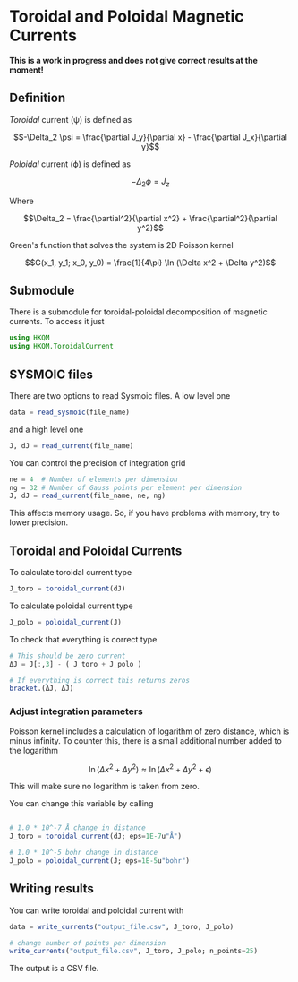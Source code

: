 # Toroidal and Poloidal Magnetic Currents

**This is a work in progress and does not give correct results at the moment!**

## Definition

*Toroidal* current (ψ) is defined as

```math
-\Delta_2 \psi = \frac{\partial J_y}{\partial x} - \frac{\partial J_x}{\partial y}
```

*Poloidal* current (ϕ) is defined as

```math
-\Delta_2 \phi = J_z
```

Where

```math
\Delta_2 = \frac{\partial^2}{\partial x^2} + \frac{\partial^2}{\partial y^2}
```

Green's function that solves the system is 2D Poisson kernel

```math
G(x_1, y_1; x_0, y_0) = \frac{1}{4\pi} \ln (\Delta x^2 + \Delta y^2)
```

## Submodule

There is a submodule for toroidal-poloidal decomposition
of magnetic currents. To access it just

```julia
using HKQM
using HKQM.ToroidalCurrent
```

## SYSMOIC files

There are two options to read Sysmoic files. A low level one

```julia
data = read_sysmoic(file_name)
```

and a high level one

```julia
J, dJ = read_current(file_name)
```

You can control the precision of integration grid

```julia
ne = 4  # Number of elements per dimension
ng = 32 # Number of Gauss points per element per dimension
J, dJ = read_current(file_name, ne, ng)
```

This affects memory usage. So, if you have problems with memory, try to lower precision.

## Toroidal and Poloidal Currents

To calculate toroidal current type

```julia
J_toro = toroidal_current(dJ)
```

To calculate poloidal current type

```julia
J_polo = poloidal_current(J)
```

To check that everything is correct type

```julia
# This should be zero current
ΔJ = J[:,3] - ( J_toro + J_polo )

# If everything is correct this returns zeros
bracket.(ΔJ, ΔJ)
```

### Adjust integration parameters

Poisson kernel includes a calculation of logarithm of zero distance, which is minus infinity.
To counter this, there is a small additional number added to the logarithm

```math
\ln (\Delta x^2 + \Delta y^2) \approx \ln (\Delta x^2 + \Delta y^2 + \epsilon)
```

This will make sure no logarithm is taken from zero.

You can change this variable by calling

```julia

# 1.0 * 10^-7 Å change in distance
J_toro = toroidal_current(dJ; eps=1E-7u"Å")

# 1.0 * 10^-5 bohr change in distance
J_polo = poloidal_current(J; eps=1E-5u"bohr")
```

## Writing results

You can write toroidal and poloidal current with

```julia
data = write_currents("output_file.csv", J_toro, J_polo)

# change number of points per dimension
write_currents("output_file.csv", J_toro, J_polo; n_points=25)
```

The output is a CSV file.
